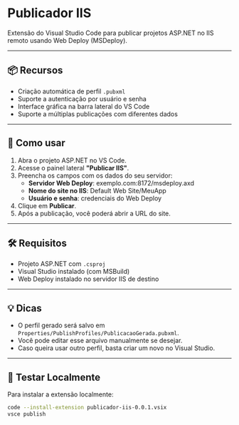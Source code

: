 # Publicador IIS

Extensão do Visual Studio Code para publicar projetos ASP.NET no IIS remoto usando Web Deploy (MSDeploy).

---

## 📦 Recursos

- Criação automática de perfil `.pubxml`
- Suporte a autenticação por usuário e senha
- Interface gráfica na barra lateral do VS Code
- Suporte a múltiplas publicações com diferentes dados

---

## 🚀 Como usar

1. Abra o projeto ASP.NET no VS Code.
2. Acesse o painel lateral **"Publicar IIS"**.
3. Preencha os campos com os dados do seu servidor:
   - **Servidor Web Deploy**: exemplo.com:8172/msdeploy.axd
   - **Nome do site no IIS**: Default Web Site/MeuApp
   - **Usuário e senha**: credenciais do Web Deploy
4. Clique em **Publicar**.
5. Após a publicação, você poderá abrir a URL do site.

---

## 🛠️ Requisitos

- Projeto ASP.NET com `.csproj`
- Visual Studio instalado (com MSBuild)
- Web Deploy instalado no servidor IIS de destino

---

## 💡 Dicas

- O perfil gerado será salvo em `Properties/PublishProfiles/PublicacaoGerada.pubxml`.
- Você pode editar esse arquivo manualmente se desejar.
- Caso queira usar outro perfil, basta criar um novo no Visual Studio.

---

## 🧪 Testar Localmente

Para instalar a extensão localmente:

```bash
code --install-extension publicador-iis-0.0.1.vsix
vsce publish
